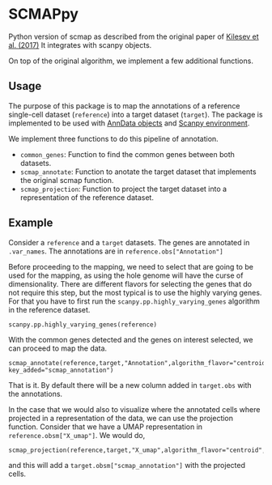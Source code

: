 # SCMAPpy

Python version of scmap as described from the original paper of [Kilesev et al. (2017)](https://www.nature.com/articles/nmeth.4644)
It integrates with scanpy objects. 

On top of the original algorithm, we implement a few additional functions.

## Usage

The purpose of this package is to map the annotations of a reference single-cell dataset (`reference`) into a target dataset (`target`). The package is implemented to be used with [AnnData objects](https://scanpy.readthedocs.io/en/latest/usage-principles.html#anndata) and [Scanpy environment](https://scanpy.readthedocs.io/en/latest/generated/scanpy.queries.enrich.html#scanpy-queries-enrich).

We implement three functions to do this pipeline of annotation.

 - `common_genes`: Function to find the common genes between both datasets.
 - `scmap_annotate`: Function to anotate the target dataset that implements the original scmap function.
 - `scmap_projection`: Function to project the target dataset into a representation of the reference dataset.

## Example

Consider a `reference` and a `target` datasets. The genes are annotated in `.var_names`. The annotations are in `reference.obs["Annotation"]`

Before proceeding to the mapping, we need to select that are going to be used for the mapping, as using the hole genome will have the curse of dimensionality. There are different flavors for selecting the genes that do not require this step, but the most typical is to use the highly varying genes. For that you have to first run the `scanpy.pp.highly_varying_genes` algorithm in the reference dataset.

```
scanpy.pp.highly_varying_genes(reference)
```

With the common genes detected and the genes on interest selected, we can proceed to map the data.

```
scmap_annotate(reference,target,"Annotation",algorithm_flavor="centroid",gene_selection_flavor="HVGs",similarity_threshold=.7, key_added="scmap_annotation")
```

That is it. By default there will be a new column added in `target.obs` with the annotations.

In the case that we would also to visualize where the annotated cells where projected in a representation of the data, we can use the projection function. Consider that we have a UMAP representation in `reference.obsm["X_umap"]`. We would do,

```
scmap_projection(reference,target,"X_umap",algorithm_flavor="centroid",gene_selection_flavor="HVGs",key_added="scmap_annotation")
```

and this will add a `target.obsm["scmap_annotation"]` with the projected cells.